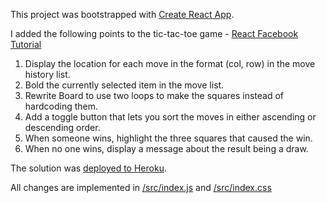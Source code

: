 This project was bootstrapped with [Create React App](https://github.com/facebook/create-react-app).

I added the following points to the tic-tac-toe game - [React Facebook Tutorial](https://facebook.github.io/react/tutorial/tutorial.html) 

1. Display the location for each move in the format (col, row) in the move history list.
2. Bold the currently selected item in the move list.
3. Rewrite Board to use two loops to make the squares instead of hardcoding them.
4. Add a toggle button that lets you sort the moves in either ascending or descending order.
5. When someone wins, highlight the three squares that caused the win.
6. When no one wins, display a message about the result being a draw.

The solution was [deployed to Heroku](https://reactfb-tic-tac-toe.herokuapp.com/).

All changes are implemented in [/src/index.js](https://github.com/Jorge36/tic-tac-toe/blob/master/src/index.js) and [/src/index.css](https://github.com/Jorge36/tic-tac-toe/blob/master/src/index.css)
